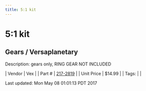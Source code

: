 ```yaml
---
title: 5:1 kit
---
```


# 5:1 kit
## Gears / Versaplanetary
Description: 	gears only, RING GEAR NOT INCLUDED 

| Vendor | Vex | 
| Part # | [217-2819](http://www.vexrobotics.com/versaplanetary.html) | 
| Unit Price | $14.99 | 
| Tags: |  | 

Last updated: Mon May 08 01:01:13 PDT 2017
